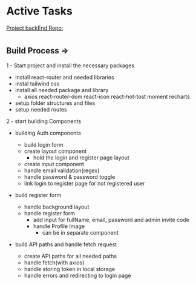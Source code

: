 # Active Tasks

[Project backEnd Repo:](https://github.com/1001hadi/activeTasks-BE)

#

## Build Process =>

1 - Start project and install the necessary packages

- install react-router and needed libraries
- instal tailwind css
- install all needed package and library
  - axios react-router-dom react-icon react-hot-tost moment recharts
- setup folder structures and files
- setup needed routes

2 - start building Components

- building Auth components

  - build login form
  - create layout component
    - hold the login and register page layout
  - create input component
  - handle email validation(regex)
  - handle password & password toggle
  - link login to register page for not registered user

- build register form
  - handle background layout
  - handle register form
    - add input for fullName, email, password and admin invite code
    - handle Profile Image
      - can be in separate component

- build API paths and handle fetch request
  - create API paths for all needed paths
  - handle fetch(with axios) 
  - handle storing token in local storage
  - handle errors and redirecting to login page
